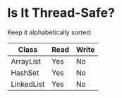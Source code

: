 # Is It Thread-Safe?

Keep it alphabetically sorted:

| Class         | Read      | Write       |
| ------------- |-----------| ----------- |
| ArrayList     | Yes       | No          |
| HashSet       | Yes       | No          |
| LinkedList    | Yes       | No          |
